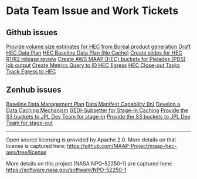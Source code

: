 # Data Team Issue and Work Tickets

## Github issues
[Provide volume size estimates for HEC from Boreal product generation](https://github.com/NASA-IMPACT/active-maap-sprint/issues/89)
[Draft HEC Data Plan](https://github.com/NASA-IMPACT/active-maap-sprint/issues/127)
[HEC Baseline Data Plan (No Cache)](https://github.com/NASA-IMPACT/active-maap-sprint/issues/225)
[Create slides for HEC R1/R2 release review](https://github.com/NASA-IMPACT/active-maap-sprint/issues/277)
[Create AWS MAAP (HEC) buckets for Pleiades (PDS) job output](https://github.com/NASA-IMPACT/active-maap-sprint/issues/244)
[Create Metrics Query to ID HEC Egress](https://github.com/NASA-IMPACT/active-maap-sprint/issues/390)
[HEC Close-out Tasks](https://github.com/NASA-IMPACT/active-maap-sprint/issues/398)
[Track Egress to HEC](https://github.com/NASA-IMPACT/active-maap-sprint/issues/248)

## Zenhub issues
[Baseline Data Management Plan](https://github.com/MAAP-Project/maap-hec-aws/issues/66)
[Data Manifest Capability (In)](https://github.com/MAAP-Project/maap-hec-aws/issues/85)
[Develop a Data Caching Mechanism](https://github.com/MAAP-Project/maap-hec-aws/issues/125)
[GEDI-Subsetter for Stage-In Caching](https://github.com/MAAP-Project/maap-hec-aws/issues/144)
[Provide the S3 buckets to JPL Dev Team for stage-in](https://github.com/MAAP-Project/maap-hec-aws/issues/64)
[Provide the S3 buckets to JPL Dev Team for stage-out ](https://github.com/MAAP-Project/maap-hec-aws/issues/65)
<hr>

Open source licensing is provided by Apache 2.0. More details on that license is captured here: https://github.com/MAAP-Project/maap-hec-aws/tree/license

More details on this project (NASA NPO-52250-1) are captured here: https://software.nasa.gov/software/NPO-52250-1
